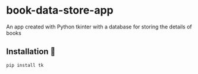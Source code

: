 # book-data-store-app
An app created with Python tkinter with a database for storing the details of books

## Installation 📩

```bash
pip install tk
```
